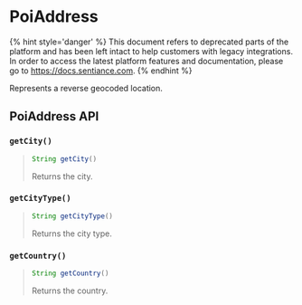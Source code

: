# PoiAddress

{% hint style='danger' %} This document refers to deprecated parts of the platform and has been left intact to help customers with legacy integrations. In order to access the latest platform features and documentation, please go to https://docs.sentiance.com. {% endhint %}

Represents a reverse geocoded location.

## PoiAddress API

### `getCity()`

> ```java
> String getCity()
> ```
>
> Returns the city.

### `getCityType()`

> ```java
> String getCityType()
> ```
>
> Returns the city type.

### `getCountry()`

> ```java
> String getCountry()
> ```
>
> Returns the country.
